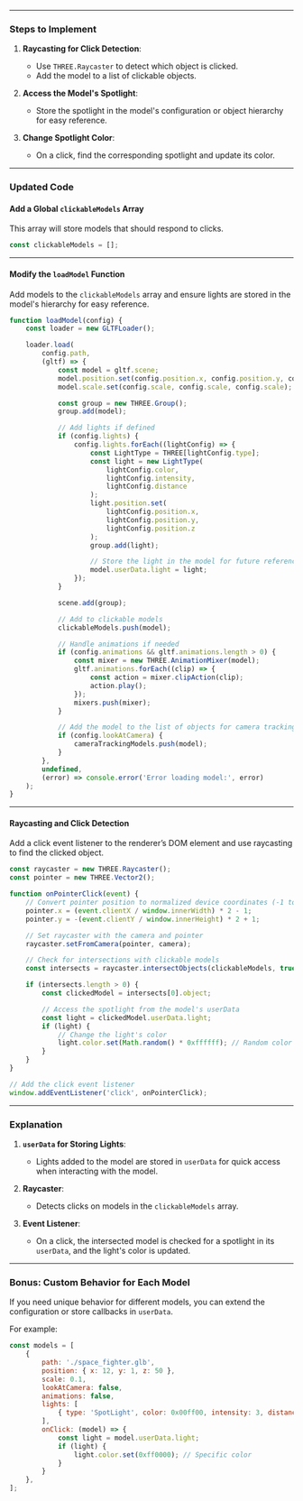 
---

### Steps to Implement
1. **Raycasting for Click Detection**:
   - Use `THREE.Raycaster` to detect which object is clicked.
   - Add the model to a list of clickable objects.

2. **Access the Model's Spotlight**:
   - Store the spotlight in the model's configuration or object hierarchy for easy reference.

3. **Change Spotlight Color**:
   - On a click, find the corresponding spotlight and update its color.

---

### Updated Code

#### Add a Global `clickableModels` Array
This array will store models that should respond to clicks.

```javascript
const clickableModels = [];
```

---

#### Modify the `loadModel` Function
Add models to the `clickableModels` array and ensure lights are stored in the model's hierarchy for easy reference.

```javascript
function loadModel(config) {
    const loader = new GLTFLoader();

    loader.load(
        config.path,
        (gltf) => {
            const model = gltf.scene;
            model.position.set(config.position.x, config.position.y, config.position.z);
            model.scale.set(config.scale, config.scale, config.scale);

            const group = new THREE.Group();
            group.add(model);

            // Add lights if defined
            if (config.lights) {
                config.lights.forEach((lightConfig) => {
                    const LightType = THREE[lightConfig.type];
                    const light = new LightType(
                        lightConfig.color,
                        lightConfig.intensity,
                        lightConfig.distance
                    );
                    light.position.set(
                        lightConfig.position.x,
                        lightConfig.position.y,
                        lightConfig.position.z
                    );
                    group.add(light);

                    // Store the light in the model for future reference
                    model.userData.light = light;
                });
            }

            scene.add(group);

            // Add to clickable models
            clickableModels.push(model);

            // Handle animations if needed
            if (config.animations && gltf.animations.length > 0) {
                const mixer = new THREE.AnimationMixer(model);
                gltf.animations.forEach((clip) => {
                    const action = mixer.clipAction(clip);
                    action.play();
                });
                mixers.push(mixer);
            }

            // Add the model to the list of objects for camera tracking
            if (config.lookAtCamera) {
                cameraTrackingModels.push(model);
            }
        },
        undefined,
        (error) => console.error('Error loading model:', error)
    );
}
```

---

#### Raycasting and Click Detection
Add a click event listener to the renderer’s DOM element and use raycasting to find the clicked object.

```javascript
const raycaster = new THREE.Raycaster();
const pointer = new THREE.Vector2();

function onPointerClick(event) {
    // Convert pointer position to normalized device coordinates (-1 to +1)
    pointer.x = (event.clientX / window.innerWidth) * 2 - 1;
    pointer.y = -(event.clientY / window.innerHeight) * 2 + 1;

    // Set raycaster with the camera and pointer
    raycaster.setFromCamera(pointer, camera);

    // Check for intersections with clickable models
    const intersects = raycaster.intersectObjects(clickableModels, true);

    if (intersects.length > 0) {
        const clickedModel = intersects[0].object;

        // Access the spotlight from the model's userData
        const light = clickedModel.userData.light;
        if (light) {
            // Change the light's color
            light.color.set(Math.random() * 0xffffff); // Random color
        }
    }
}

// Add the click event listener
window.addEventListener('click', onPointerClick);
```

---

### Explanation
1. **`userData` for Storing Lights**:
   - Lights added to the model are stored in `userData` for quick access when interacting with the model.

2. **Raycaster**:
   - Detects clicks on models in the `clickableModels` array.

3. **Event Listener**:
   - On a click, the intersected model is checked for a spotlight in its `userData`, and the light's color is updated.

---

### Bonus: Custom Behavior for Each Model
If you need unique behavior for different models, you can extend the configuration or store callbacks in `userData`.

For example:
```javascript
const models = [
    {
        path: './space_fighter.glb',
        position: { x: 12, y: 1, z: 50 },
        scale: 0.1,
        lookAtCamera: false,
        animations: false,
        lights: [
            { type: 'SpotLight', color: 0x00ff00, intensity: 3, distance: 100, position: { x: 0, y: 5, z: -5 } }
        ],
        onClick: (model) => {
            const light = model.userData.light;
            if (light) {
                light.color.set(0xff0000); // Specific color
            }
        }
    },
];
```
